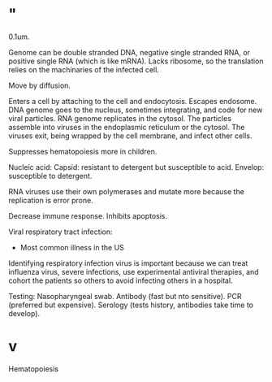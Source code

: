# "

0.1um.

Genome can be double stranded DNA, negative single stranded RNA, or positive single RNA (which is like mRNA).
Lacks ribosome, so the translation relies on the machinaries of the infected cell.

Move by diffusion.

Enters a cell by attaching to the cell and endocytosis.
Escapes endosome.
DNA genome goes to the nucleus, sometimes integrating, and code for new viral particles.
RNA genome replicates in the cytosol.
The particles assemble into viruses in the endoplasmic reticulum or the cytosol.
The viruses exit, being wrapped by the cell membrane, and infect other cells.

Suppresses hematopoiesis more in children.

Nucleic acid:
Capsid: resistant to detergent but susceptible to acid.
Envelop: susceptible to detergent.

RNA viruses use their own polymerases and mutate more because the replication is error prone. 

Decrease immune response.
Inhibits apoptosis.

Viral respiratory tract infection:
- Most common illness in the US

Identifying respiratory infection virus is important because we can treat influenza virus, severe infections, use experimental antiviral therapies, and cohort the patients so others to avoid infecting others in a hospital. 

Testing:
Nasopharyngeal swab.
Antibody (fast but nto sensitive).
PCR (preferred but expensive).
Serology (tests history, antibodies take time to develop).

# v

Hematopoiesis
